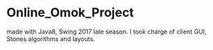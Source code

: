 # Online_Omok_Project
made with Java8, Swing 2017 late season. I took charge of client GUI,  Stones algorithms and layouts.
